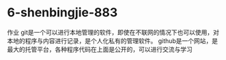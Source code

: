 # 6-shenbingjie-883
作业
git是一个可以进行本地管理的软件，即使在不联网的情况下也可以使用，对本地的程序与内容进行记录，是个人化私有的管理软件。
github是一个网站，是最大的托管平台，各种程序代码在上面是公开的，可以进行交流与学习
